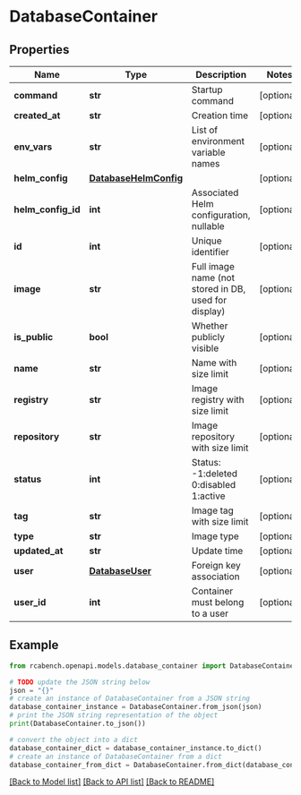 # DatabaseContainer


## Properties

Name | Type | Description | Notes
------------ | ------------- | ------------- | -------------
**command** | **str** | Startup command | [optional] 
**created_at** | **str** | Creation time | [optional] 
**env_vars** | **str** | List of environment variable names | [optional] 
**helm_config** | [**DatabaseHelmConfig**](DatabaseHelmConfig.md) |  | [optional] 
**helm_config_id** | **int** | Associated Helm configuration, nullable | [optional] 
**id** | **int** | Unique identifier | [optional] 
**image** | **str** | Full image name (not stored in DB, used for display) | [optional] 
**is_public** | **bool** | Whether publicly visible | [optional] 
**name** | **str** | Name with size limit | [optional] 
**registry** | **str** | Image registry with size limit | [optional] 
**repository** | **str** | Image repository with size limit | [optional] 
**status** | **int** | Status: -1:deleted 0:disabled 1:active | [optional] 
**tag** | **str** | Image tag with size limit | [optional] 
**type** | **str** | Image type | [optional] 
**updated_at** | **str** | Update time | [optional] 
**user** | [**DatabaseUser**](DatabaseUser.md) | Foreign key association | [optional] 
**user_id** | **int** | Container must belong to a user | [optional] 

## Example

```python
from rcabench.openapi.models.database_container import DatabaseContainer

# TODO update the JSON string below
json = "{}"
# create an instance of DatabaseContainer from a JSON string
database_container_instance = DatabaseContainer.from_json(json)
# print the JSON string representation of the object
print(DatabaseContainer.to_json())

# convert the object into a dict
database_container_dict = database_container_instance.to_dict()
# create an instance of DatabaseContainer from a dict
database_container_from_dict = DatabaseContainer.from_dict(database_container_dict)
```
[[Back to Model list]](../README.md#documentation-for-models) [[Back to API list]](../README.md#documentation-for-api-endpoints) [[Back to README]](../README.md)


